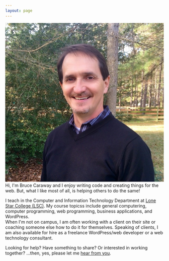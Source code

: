 ```yaml
---
layout: page
---
```

<img src="/assets/profile-photo.jpg" />
Hi, I'm Bruce Caraway and I enjoy writing code and creating things for the web.  But, what I like most of all, is helping others to do the same!    

I teach in the Computer and Information Technology Department at <a href="http://lonestar.edu" target="_blank">Lone Star College (LSC)</a>.   My course topicss include general computering, computer programming, web programming, business applications, and WordPress.    
When I'm not on campus, I am often working with a client on their site or coaching someone else how to do it for themselves.  Speaking of clients, I am also available for hire as a freelance WordPress/web developer or a web technology consultant.  

Looking for help?  Have something to share? Or interested in working together? ...then, yes, please let me <a href="/contact" title="Contact">hear from you</a>.
